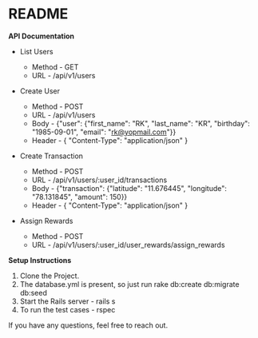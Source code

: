 # README

**API Documentation**

- List Users
  - Method - GET
  - URL - /api/v1/users
  
- Create User
  - Method - POST
  - URL - /api/v1/users
  - Body - {"user": {"first_name": "RK", "last_name": "KR", "birthday": "1985-09-01", "email": "rk@yopmail.com"}}
  - Header - { "Content-Type": "application/json" }

- Create Transaction
  - Method - POST
  - URL - /api/v1/users/:user_id/transactions
  - Body - {"transaction": {"latitude": "11.676445", "longitude": "78.131845", "amount": 150}}
  - Header - { "Content-Type": "application/json" }

- Assign Rewards
  - Method - POST
  - URL - /api/v1/users/:user_id/user_rewards/assign_rewards

**Setup Instructions**

1. Clone the Project.
2. The database.yml is present, so just run rake db:create db:migrate db:seed
3. Start the Rails server - rails s
4. To run the test cases - rspec

If you have any questions, feel free to reach out.